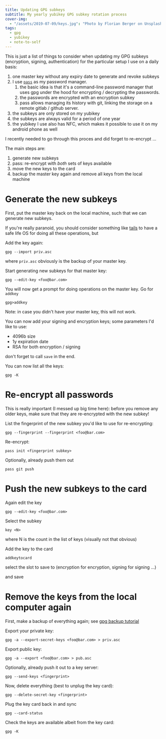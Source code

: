```yaml
---
title: Updating GPG subkeys
subtitle: My yearly yubikey GPG subkey rotation process
cover-img:
  - "/assets/2019-07-09/keys.jpg": "Photo by Florian Berger on Unsplash"
tags:
  - gpg
  - yubikey
  - note-to-self
---
```


This is just a list of things to consider when updating my GPG subkeys (encryption, signing, authentication) for the particular setup I use on a daily basis:

1. one master key without any expiry date to generate and revoke subkeys
1. I use [`pass`] as my password manager.
   1. the basic idea is that it's a command-line password manager that uses gpg under the hood for encrypting / decrypting the passwords.
   1. the passwords are encrypted with an encryption subkey
   1. pass allows managing its history with git, linking the storage on a remote gitlab / github server.
1. the subkeys are only stored on my yubikey
1. the subkeys are always valid for a period of one year
1. the yubikey I use also has NFC, which makes it possible to use it on my android phone as well

I recently needed to go through this proces and did forget to re-encrypt ...

The main steps are:

1. generate new subkeys
1. pass: re-encrypt with _both_ sets of keys available
1. move the new keys to the card
1. backup the master key again and remove all keys from the local machine

# Generate the new subkeys

First, put the master key back on the local machine, such that we can generate new subkeys.

If you're really paranoid, you should consider something like [tails] to have a safe life OS for doing all these operations, but

Add the key again:

    gpg --import priv.asc

where `priv.asc` obviously is the backup of your master key.

Start generating new subkeys for that master key:

    gpg --edit-key <foo@bar.com>

You will now get a prompt for doing operations on the master key. Go for `addkey`

    gpg>addkey

Note: in case you didn't have your master key, this will not work.

You can now add your signing and encryption keys; some parameters I'd like to use:

- 4096b size
- 1y expiration date
- RSA for both encryption / signing

don't forget to call `save` in the end.

You can now list all the keys:

    gpg -K

# Re-encrypt all passwords

This is really important (I messed up big time here): before you remove any older keys, make sure that they are re-encrypted with the new subkey!

List the fingerprint of the new subkey you'd like to use for re-encrypting:

    gpg --fingerprint --fingerprint <foo@bar.com>

Re-encrypt:

    pass init <fingerprint subkey>

Optionally, already push them out

    pass git push

# Push the new subkeys to the card

Again edit the key

    gpg --edit-key <foo@bar.com>

Select the subkey

    key <N>

where N is the count in the list of keys (visually not that obvious)

Add the key to the card

    addkeytocard

select the slot to save to (encryption for encryption, signing for signing ...)

and save

# Remove the keys from the local computer again

First, make a backup of everything again; see [gpg backup tutorial]

Export your private key:

    gpg -a --export-secret-keys <foo@bar.com> > priv.asc

Export public key:

    gpg -a --export <foo@bar.com> > pub.asc

Optionally, already push it out to a key server:

    gpg --send-keys <fingerprint>

Now, delete everything (best to unplug the key card):

    gpg --delete-secret-key <fingerprint>

Plug the key card back in and sync

    gpg --card-status

Check the keys are available albeit from the key card:

    gpg -K

[`pass`]: https://www.passwordstore.org/
[tails]: https://tails.boum.org/
[gpg backup tutorial]: http://www.racoonlab.com/2013/02/how-to-remove-the-private-master-key-from-your-laptop/
